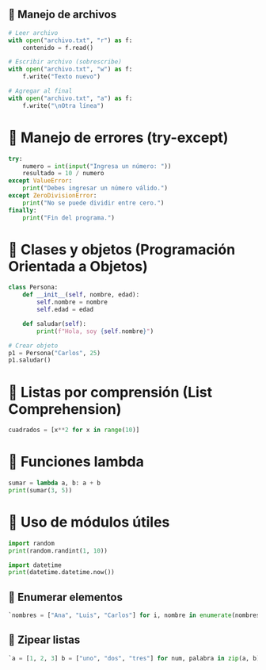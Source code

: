 ## 🔹 Manejo de archivos

```python
# Leer archivo
with open("archivo.txt", "r") as f:
    contenido = f.read()

# Escribir archivo (sobrescribe)
with open("archivo.txt", "w") as f:
    f.write("Texto nuevo")

# Agregar al final
with open("archivo.txt", "a") as f:
    f.write("\nOtra línea")
```

# 🔹 Manejo de errores (try-except)
```python
try:
    numero = int(input("Ingresa un número: "))
    resultado = 10 / numero
except ValueError:
    print("Debes ingresar un número válido.")
except ZeroDivisionError:
    print("No se puede dividir entre cero.")
finally:
    print("Fin del programa.")
```

# 🔹 Clases y objetos (Programación Orientada a Objetos)

```python
class Persona:
    def __init__(self, nombre, edad):
        self.nombre = nombre
        self.edad = edad

    def saludar(self):
        print(f"Hola, soy {self.nombre}")

# Crear objeto
p1 = Persona("Carlos", 25)
p1.saludar()
```

# 🔹 Listas por comprensión (List Comprehension)

```python
cuadrados = [x**2 for x in range(10)]
```

# 🔹 Funciones lambda

```python
sumar = lambda a, b: a + b
print(sumar(3, 5))
```

# 🔹 Uso de módulos útiles

```python
import random
print(random.randint(1, 10))

import datetime
print(datetime.datetime.now())
```

## 🔹 Enumerar elementos
```python
`nombres = ["Ana", "Luis", "Carlos"] for i, nombre in enumerate(nombres):     print(f"{i}: {nombre}")`
```
## 🔹 Zipear listas
```python
`a = [1, 2, 3] b = ["uno", "dos", "tres"] for num, palabra in zip(a, b):     print(num, palabra)`
```
